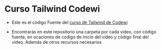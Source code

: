 # Curso Tailwind Codewi

- Este es el código Fuente del [curso de Tailwind de Codewi](https://www.youtube.com/playlist?list=PL-pltyODNS3dwxLzu-bmrjVn2QznWeKcb)

- Encontrarás en este repositorio una carpeta por cada video, con código fuente, en ocaciones de codigo de inicio del video y código final del video. Además de otros recursos necesarios
